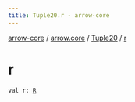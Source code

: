 ```yaml
---
title: Tuple20.r - arrow-core
---
```


[arrow-core](../../index.html) / [arrow.core](../index.html) / [Tuple20](index.html) / [r](./r.html)

# r

`val r: `[`R`](index.html#R)